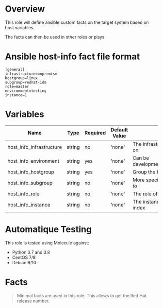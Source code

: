 # Overview
This role will define ansible custom facts on the target system based on host variables.

The facts can then be used in other roles or plays.

# Ansible host-info fact file format

    [general]
    infrastructure=onpremise
    hostgroup=linux
    subgroup=redhat-idm
    role=master
    environment=testing
    instance=1

# Variables

| Name  | Type | Required | Default Value | Description |
| ----- | ---- | -------- | ------------- | ----------- |
| host_info_infrastructure | string | no | 'none' | The infrastructure this host is deployed on |
| host_info_environment | string | yes | 'none' | Can be development,testing,staging,production |
| host_info_hostgroup | string | yes | 'none' | Group the hosts belong too |
| host_info_subgroup | string | no | 'none' | More specific group thee host belongs to |
| host_info_role | string | no | 'none' | The role of this host |
| host_info_instance | string | no | 'none' | The instance of this host, can be an index |

# Automatique Testing

This role is tested using Molecule against:
- Python 3.7 and 3.8
- CentOS 7/8
- Debian 9/10

# Facts
> Minimal facts are used in this role. This allows to get the Red Hat release number.